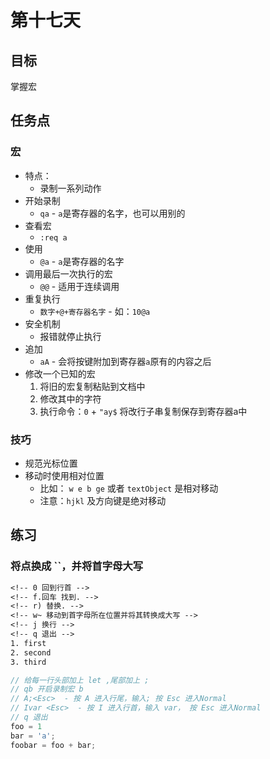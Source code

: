 # 第十七天

## 目标

掌握宏

## 任务点

### 宏

- 特点： 
  - 录制一系列动作
- 开始录制
  - `qa` - `a`是寄存器的名字，也可以用别的
- 查看宏
  - `:req a`
- 使用
  - `@a` - `a`是寄存器的名字
- 调用最后一次执行的宏
  - `@@` - 适用于连续调用
- 重复执行
  - `数字+@+寄存器名字` - 如：`10@a`
- 安全机制
  - 报错就停止执行
- 追加
  - `aA` - 会将按键附加到寄存器`a`原有的内容之后
- 修改一个已知的宏
  1. 将旧的宏复制粘贴到文档中
  2. 修改其中的字符
  3. 执行命令：`0` + `"ay$` 将改行子串复制保存到寄存器a中

### 技巧

- 规范光标位置
- 移动时使用相对位置
  - 比如： `w e b ge` 或者 `textObject` 是相对移动
  - 注意：`hjkl` 及方向键是绝对移动

## 练习

### 将点换成 ``，并将首字母大写

```txt
<!-- 0 回到行首 -->
<!-- f.回车 找到. -->
<!-- r) 替换. -->
<!-- w~ 移动到首字母所在位置并将其转换成大写 -->
<!-- j 换行 -->
<!-- q 退出 -->
1. first
2. second
3. third

```

```js
// 给每一行头部加上 let ,尾部加上 ;
// qb 开启录制宏 b
// A;<Esc>  - 按 A 进入行尾，输入; 按 Esc 进入Normal
// Ivar <Esc>  - 按 I 进入行首，输入 var， 按 Esc 进入Normal
// q 退出
foo = 1
bar = 'a';
foobar = foo + bar;
```